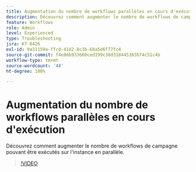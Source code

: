 ```yaml
---
title: Augmentation du nombre de workflows parallèles en cours d'exécution
description: Découvrez comment augmenter le nombre de workflows de campagne pouvant être exécutés sur l'instance en parallèle.
feature: Workflows
role: Admin
level: Experienced
type: Troubleshooting
jira: KT-8426
exl-id: 9a31159a-ffc0-41d2-8c3b-68a5d6f77fc4
source-git-commit: f4e86b933660ced199c30d318445363b74c51c4b
workflow-type: tm+mt
source-wordcount: '48'
ht-degree: 100%

---
```


# Augmentation du nombre de workflows parallèles en cours d&#39;exécution

Découvrez comment augmenter le nombre de workflows de campagne pouvant être exécutés sur l&#39;instance en parallèle.

>[!VIDEO](https://video.tv.adobe.com/v/335982?quality=12&learn=on)
